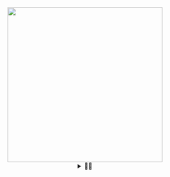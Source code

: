 <div align="center">
  <img height="350" src="https://preview.redd.it/ayano-kimishima-roshidere-light-novel-volume-9-illustration-v0-otmt7fij0khd1.jpeg?auto=webp&s=f6e080669e9111859a4d3703d8f5a4a2d9c37927"  />
</div>
<details align="center">
    <summary>👷‍♂️</summary>
      [![Mutton9558's GitHub stats](https://github-readme-stats.vercel.app/api?username=Mutton9558)](https://github.com/anuraghazra/github-readme-stats)
      <img src="https://github-readme-stats.vercel.app/api/top-langs?username=Mutton9558&locale=en&hide_title=false&layout=compact&card_width=320&langs_count=5&theme=dracula&hide_border=false&order=2" height="150" alt="languages graph"  />
</details>
